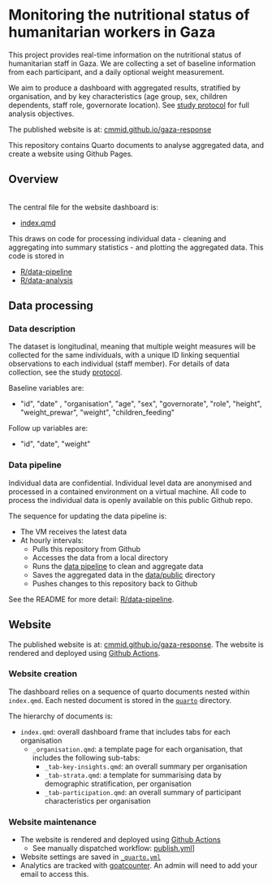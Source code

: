 # Monitoring the nutritional status of humanitarian workers in Gaza

This project provides real-time information on the nutritional status of humanitarian staff in Gaza. We are collecting a set of baseline information from each participant, and a daily optional weight measurement. 

We aim to produce a dashboard with aggregated results, stratified by organisation, and by key characteristics (age group, sex, children dependents, staff role, governorate location). See [study protocol](/protocol/protocol.docx) for full analysis objectives. 

The published website is at: [cmmid.github.io/gaza-response](https://cmmid.github.io/gaza-response/)

This repository contains Quarto documents to analyse aggregated data, and create a website using Github Pages.


## Overview

<!-- draw.io diagram -->
<div class="mxgraph" style="max-width:100%;border:1px solid transparent;" data-mxgraph="{&quot;highlight&quot;:&quot;#0000ff&quot;,&quot;nav&quot;:true,&quot;resize&quot;:true,&quot;dark-mode&quot;:&quot;light&quot;,&quot;toolbar&quot;:&quot;zoom lightbox&quot;,&quot;edit&quot;:&quot;_blank&quot;,&quot;url&quot;:&quot;https://drive.google.com/uc?id=1snCTpMD9-Zb3m23dCBqMmGUp-dfgFssn&amp;export=download&quot;}"></div>
<script type="text/javascript" src="https://viewer.diagrams.net/embed2.js?&fetch=https%3A%2F%2Fdrive.google.com%2Fuc%3Fid%3D1snCTpMD9-Zb3m23dCBqMmGUp-dfgFssn%26export%3Ddownload"></script>


The central file for the website dashboard is:

- [index.qmd](index.qmd)

This draws on code for processing individual data - cleaning and aggregating into summary statistics - and plotting the aggregated data. This code is stored in

- [R/data-pipeline](./R/data-pipeline/README)
- [R/data-analysis](./R/data-analysis/README)

## Data processing

### Data description

The dataset is longitudinal, meaning that multiple weight measures will be collected for the same individuals, with a unique ID linking sequential observations to each individual (staff member). 
For details of data collection, see the study [protocol](./protocol/protocol.docx).

Baseline variables are: 

- "id", "date" , "organisation", "age", "sex", "governorate", "role", "height", "weight_prewar", "weight", "children_feeding"

Follow up variables are:

- "id", "date", "weight"

### Data pipeline

Individual data are confidential. 
Individual level data are anonymised and processed in a contained environment on a virtual machine.
All code to process the individual data is openly available on this public Github repo.

The sequence for updating the data pipeline is:

- The VM receives the latest data
- At hourly intervals:
  - Pulls this repository from Github
  - Accesses the data from a local directory
  - Runs the [data pipeline](./R/data-pipeline/run-data-pipeline.R) to clean and aggregate data
  - Saves the aggregated data in the [data/public](./data/public) directory
  - Pushes changes to this repository back to Github

 See the README for more detail: [R/data-pipeline](./R/data-pipeline/README).

## Website

The published website is at: [cmmid.github.io/gaza-response](https://cmmid.github.io/gaza-response/).
The website is rendered and deployed using [Github Actions](./.github/workflows).

### Website creation

The dashboard relies on a sequence of quarto documents nested within `index.qmd`.
Each nested document is stored in the [`quarto`](./quarto) directory.

The hierarchy of documents is:

- `index.qmd`: overall dashboard frame that includes tabs for each organisation
  - `_organisation.qmd`: a template page for each organisation, that includes the following sub-tabs:
    - `_tab-key-insights.qmd`: an overall summary per organisation
    - `_tab-strata.qmd`: a template for summarising data by demographic stratification, per organisation
    - `_tab-participation.qmd`: an overall summary of participant characteristics per organisation

### Website maintenance

- The website is rendered and deployed using [Github Actions](./.github/workflows)
  - See manually dispatched workflow: [publish.yml](./.github/workflows/publish.yml)]
- Website settings are saved in [`_quarto.yml`](_quarto.yml)
- Analytics are tracked with [goatcounter](https://gaza-response.goatcounter.com/settings/users). 
An admin will need to add your email to access this.
